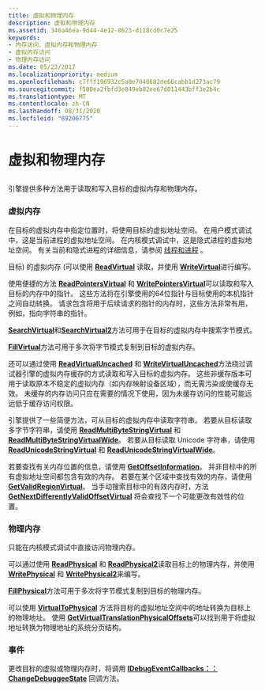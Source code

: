 ```yaml
---
title: 虚拟和物理内存
description: 虚拟和物理内存
ms.assetid: 346a46ea-9d44-4e12-8623-d118cd0c7e25
keywords:
- 内存访问、虚拟内存和物理内存
- 虚拟内存访问
- 物理内存访问
ms.date: 05/23/2017
ms.localizationpriority: medium
ms.openlocfilehash: c7fff196932c5a0e7040682de66cabb1d273ac79
ms.sourcegitcommit: f500ea2fbfd3e849eb82ee67d011443bff3e2b4c
ms.translationtype: MT
ms.contentlocale: zh-CN
ms.lasthandoff: 08/31/2020
ms.locfileid: "89206775"
---
```

# <a name="virtual-and-physical-memory"></a>虚拟和物理内存


## <span id="ddk_virtual_and_physical_memory_dbx"></span><span id="DDK_VIRTUAL_AND_PHYSICAL_MEMORY_DBX"></span>


引擎提供多种方法用于读取和写入目标的虚拟内存和物理内存。

### <a name="span-idvirtual_memoryspanspan-idvirtual_memoryspanvirtual-memory"></a><span id="virtual_memory"></span><span id="VIRTUAL_MEMORY"></span>虚拟内存

在目标的虚拟内存中指定位置时，将使用目标的虚拟地址空间。 在用户模式调试中，这是当前进程的虚拟地址空间。 在内核模式调试中，这是隐式进程的虚拟地址空间。 有关当前和隐式进程的详细信息，请参阅 [线程和进程](controlling-threads-and-processes.md) 。

目标) 的虚拟内存 (可以使用 [**ReadVirtual**](/windows-hardware/drivers/ddi/dbgeng/nf-dbgeng-idebugdataspaces4-readvirtual) 读取，并使用 [**WriteVirtual**](/windows-hardware/drivers/ddi/dbgeng/nf-dbgeng-idebugdataspaces4-writevirtual)进行编写。

使用便捷的方法 [**ReadPointersVirtual**](/windows-hardware/drivers/ddi/dbgeng/nf-dbgeng-idebugdataspaces4-readpointersvirtual) 和 [**WritePointersVirtual**](/windows-hardware/drivers/ddi/dbgeng/nf-dbgeng-idebugdataspaces4-writepointersvirtual)可以读取和写入目标的内存中的指针。 这些方法将在引擎使用的64位指针与目标使用的本机指针之间自动转换。 请求包含将用于后续请求的指针的内存时，这些方法非常有用，例如，指向字符串的指针。

[**SearchVirtual**](/windows-hardware/drivers/ddi/dbgeng/nf-dbgeng-idebugdataspaces4-searchvirtual)和[**SearchVirtual2**](/windows-hardware/drivers/ddi/dbgeng/nf-dbgeng-idebugdataspaces4-searchvirtual2)方法可用于在目标的虚拟内存中搜索字节模式。

[**FillVirtual**](/windows-hardware/drivers/ddi/dbgeng/nf-dbgeng-idebugdataspaces4-fillvirtual)方法可用于多次将字节模式复制到目标的虚拟内存。

还可以通过使用 [**ReadVirtualUncached**](/windows-hardware/drivers/ddi/dbgeng/nf-dbgeng-idebugdataspaces4-readvirtualuncached) 和 [**WriteVirtualUncached**](/windows-hardware/drivers/ddi/dbgeng/nf-dbgeng-idebugdataspaces4-writevirtualuncached)方法绕过调试器引擎的虚拟内存缓存的方式读取和写入目标的虚拟内存。 这些非缓存版本可用于读取原本不稳定的虚拟内存（如内存映射设备区域），而无需污染或使缓存无效。 未缓存的内存访问只应在需要的情况下使用，因为未缓存访问的性能可能远远低于缓存访问权限。

引擎提供了一些简便方法，可从目标的虚拟内存中读取字符串。 若要从目标读取多字节字符串，请使用 [**ReadMultiByteStringVirtual**](/windows-hardware/drivers/ddi/dbgeng/nf-dbgeng-idebugdataspaces4-readmultibytestringvirtual) 和 [**ReadMultiByteStringVirtualWide**](/windows-hardware/drivers/ddi/dbgeng/nf-dbgeng-idebugdataspaces4-readmultibytestringvirtualwide)。 若要从目标读取 Unicode 字符串，请使用 [**ReadUnicodeStringVirtual**](/windows-hardware/drivers/ddi/dbgeng/nf-dbgeng-idebugdataspaces4-readunicodestringvirtual) 和 [**ReadUnicodeStringVirtualWide**](/windows-hardware/drivers/ddi/dbgeng/nf-dbgeng-idebugdataspaces4-readunicodestringvirtualwide)。

若要查找有关内存位置的信息，请使用 [**GetOffsetInformation**](/windows-hardware/drivers/ddi/dbgeng/nf-dbgeng-idebugdataspaces4-getoffsetinformation)。 并非目标中的所有虚拟地址空间都包含有效的内存。 若要在某个区域中查找有效的内存，请使用 [**GetValidRegionVirtual**](/windows-hardware/drivers/ddi/dbgeng/nf-dbgeng-idebugdataspaces4-getvalidregionvirtual)。 当手动搜索目标中的有效内存时，方法 [**GetNextDifferentlyValidOffsetVirtual**](/windows-hardware/drivers/ddi/dbgeng/nf-dbgeng-idebugdataspaces4-getnextdifferentlyvalidoffsetvirtual) 将会查找下一个可能更改有效性的位置。

### <a name="span-idphysical_memoryspanspan-idphysical_memoryspanphysical-memory"></a><span id="physical_memory"></span><span id="PHYSICAL_MEMORY"></span>物理内存

只能在内核模式调试中直接访问物理内存。

可以通过使用 [**ReadPhysical**](/windows-hardware/drivers/ddi/dbgeng/nf-dbgeng-idebugdataspaces4-readphysical) 和 [**ReadPhysical2**](/windows-hardware/drivers/ddi/dbgeng/nf-dbgeng-idebugdataspaces4-readphysical2)读取目标上的物理内存，并使用 [**WritePhysical**](/windows-hardware/drivers/ddi/wdbgexts/nf-wdbgexts-writephysical) 和 [**WritePhysical2**](/windows-hardware/drivers/ddi/dbgeng/nf-dbgeng-idebugdataspaces4-writephysical2)来编写。

[**FillPhysical**](/windows-hardware/drivers/ddi/dbgeng/nf-dbgeng-idebugdataspaces4-fillphysical)方法可用于多次将字节模式复制到目标的物理内存。

可以使用 [**VirtualToPhysical**](/windows-hardware/drivers/ddi/dbgeng/nf-dbgeng-idebugdataspaces4-virtualtophysical) 方法将目标的虚拟地址空间中的地址转换为目标上的物理地址。 使用 [**GetVirtualTranslationPhysicalOffsets**](/windows-hardware/drivers/ddi/dbgeng/nf-dbgeng-idebugdataspaces4-getvirtualtranslationphysicaloffsets)可以找到用于将虚拟地址转换为物理地址的系统分页结构。

### <a name="span-ideventsspanspan-ideventsspanevents"></a><span id="events"></span><span id="EVENTS"></span>事件

更改目标的虚拟或物理内存时，将调用 [**IDebugEventCallbacks：： ChangeDebuggeeState**](/windows-hardware/drivers/ddi/dbgeng/nf-dbgeng-idebugeventcallbacks-changedebuggeestate) 回调方法。

 

